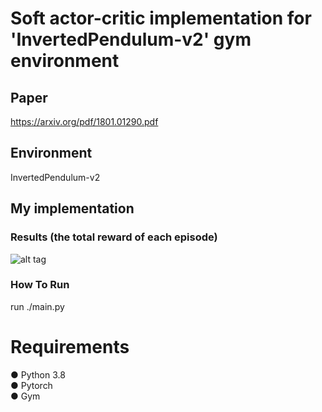 # Soft actor-critic implementation for 'InvertedPendulum-v2' gym environment
## Paper
<a> https://arxiv.org/pdf/1801.01290.pdf </a>
## Environment
InvertedPendulum-v2
## My implementation
### Results (the total reward of each episode)
![alt tag](https://github.com/orel1212/MyWorks/blob/main/Reinforcement%20Learning/Soft%20Actor%20Critic/rewards_per_ep_600.png)
### How To Run
run ./main.py


# Requirements
● Python 3.8 <br>
● Pytorch <br>
● Gym <br>




